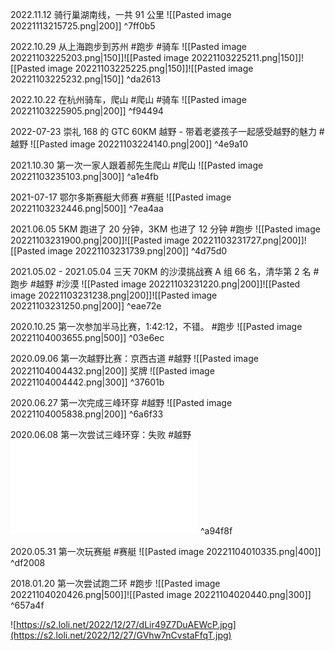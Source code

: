 2022.11.12 骑行巢湖南线，一共 91 公里
![[Pasted image 20221113215725.png|200]] ^7ff0b5


2022.10.29 从上海跑步到苏州 #跑步 #骑车
![[Pasted image 20221103225203.png|150]]![[Pasted image 20221103225211.png|150]]![[Pasted image 20221103225225.png|150]]![[Pasted image 20221103225232.png|150]] ^da2613

2022.10.22 在杭州骑车，爬山 #爬山 #骑车
![[Pasted image 20221103225905.png|200]] ^f94494

2022-07-23 崇礼 168 的 GTC 60KM 越野 - 带着老婆孩子一起感受越野的魅力 #越野 ![[Pasted image 20221103224140.png|200]]
^4e9a10

2021.10.30 第一次一家人跟着郝先生爬山 #爬山
![[Pasted image 20221103235103.png|300]] ^a1e4fb

2021-07-17 鄂尔多斯赛艇大师赛 #赛艇
![[Pasted image 20221103232446.png|500]] ^7ea4aa

2021.06.05 5KM 跑进了 20 分钟，3KM 也进了 12 分钟 #跑步
![[Pasted image 20221103231900.png|200]]![[Pasted image 20221103231727.png|200]]![[Pasted image 20221103231739.png|200]] ^4d75d0


2021.05.02 - 2021.05.04 三天 70KM 的沙漠挑战赛 A 组 66 名，清华第 2 名 #跑步 #越野 #沙漠
![[Pasted image 20221103231220.png|200]]![[Pasted image 20221103231238.png|200]]![[Pasted image 20221103231250.png|200]] ^eae72e




2020.10.25 第一次参加半马比赛，1:42:12，不错。 #跑步 
![[Pasted image 20221104003655.png|500]] ^03e6ec

2020.09.06 第一次越野比赛：京西古道 #越野
![[Pasted image 20221104004432.png|200]] 奖牌 ![[Pasted image 20221104004442.png|300]] ^37601b


2020.06.27 第一次完成三峰环穿 #越野 
![[Pasted image 20221104005838.png|200]] ^6a6f33

2020.06.08 第一次尝试三峰环穿：失败 #越野 
![Pasted image 20221104005817.png|200](Pasted%20image%2020221104005817.png%7C200.md) ^a94f8f

2020.05.31 第一次玩赛艇 #赛艇 
![[Pasted image 20221104010335.png|400]] ^df2008

2018.01.20 第一次尝试跑二环 #跑步 
![[Pasted image 20221104020426.png|500]]![[Pasted image 20221104020440.png|300]] ^657a4f


![https://s2.loli.net/2022/12/27/dLir49Z7DuAEWcP.jpg](https://s2.loli.net/2022/12/27/GVhw7nCvstaFfqT.jpg)